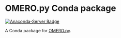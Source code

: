 # OMERO.py Conda package
[![Anaconda-Server Badge](https://anaconda.org/ome/omero-py/badges/version.svg)](https://anaconda.org/ome/omero-py)

A Conda package for [OMERO.py](https://github.com/ome/omero-py).
